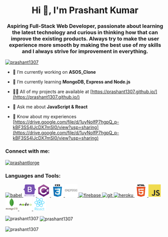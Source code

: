<h1 align="center">Hi 👋, I'm Prashant Kumar</h1>
<h3 align="center">Aspiring Full-Stack Web Developer, passionate about learning the latest technology and curious in thinking how that can improve the existing products. Always try to make the user experience more smooth by making the best use of my skills and I always strive for improvement in everything.</h3>

<p align="left"> <a href="https://github.com/ryo-ma/github-profile-trophy"><img src="https://github-profile-trophy.vercel.app/?username=prashant1307" alt="prashant1307" /></a> </p>

- 🔭 I’m currently working on **ASOS_Clone**

- 🌱 I’m currently learning **MongoDB, Express and Node.js**

- 👨‍💻 All of my projects are available at [https://prashant1307.github.io/](https://prashant1307.github.io/)

- 💬 Ask me about **JavaScript & React**

- 📄 Know about my experiences [https://drive.google.com/file/d/1uyNolfP7hgpQ_p-kBF3SS4lJcDX7mSI0/view?usp=sharing](https://drive.google.com/file/d/1uyNolfP7hgpQ_p-kBF3SS4lJcDX7mSI0/view?usp=sharing)

<h3 align="left">Connect with me:</h3>
<p align="left">
<a href="https://linkedin.com/in/prashantlorge" target="blank"><img align="center" src="https://raw.githubusercontent.com/rahuldkjain/github-profile-readme-generator/master/src/images/icons/Social/linked-in-alt.svg" alt="prashantlorge" height="30" width="40" /></a>
</p>

<h3 align="left">Languages and Tools:</h3>
<p align="left"> <a href="https://babeljs.io/" target="_blank" rel="noreferrer"> <img src="https://www.vectorlogo.zone/logos/babeljs/babeljs-icon.svg" alt="babel" width="40" height="40"/> </a> <a href="https://getbootstrap.com" target="_blank" rel="noreferrer"> <img src="https://raw.githubusercontent.com/devicons/devicon/master/icons/bootstrap/bootstrap-plain-wordmark.svg" alt="bootstrap" width="40" height="40"/> </a> <a href="https://www.w3schools.com/cs/" target="_blank" rel="noreferrer"> <img src="https://raw.githubusercontent.com/devicons/devicon/master/icons/csharp/csharp-original.svg" alt="csharp" width="40" height="40"/> </a> <a href="https://www.w3schools.com/css/" target="_blank" rel="noreferrer"> <img src="https://raw.githubusercontent.com/devicons/devicon/master/icons/css3/css3-original-wordmark.svg" alt="css3" width="40" height="40"/> </a> <a href="https://expressjs.com" target="_blank" rel="noreferrer"> <img src="https://raw.githubusercontent.com/devicons/devicon/master/icons/express/express-original-wordmark.svg" alt="express" width="40" height="40"/> </a> <a href="https://firebase.google.com/" target="_blank" rel="noreferrer"> <img src="https://www.vectorlogo.zone/logos/firebase/firebase-icon.svg" alt="firebase" width="40" height="40"/> </a> <a href="https://git-scm.com/" target="_blank" rel="noreferrer"> <img src="https://www.vectorlogo.zone/logos/git-scm/git-scm-icon.svg" alt="git" width="40" height="40"/> </a> <a href="https://heroku.com" target="_blank" rel="noreferrer"> <img src="https://www.vectorlogo.zone/logos/heroku/heroku-icon.svg" alt="heroku" width="40" height="40"/> </a> <a href="https://www.w3.org/html/" target="_blank" rel="noreferrer"> <img src="https://raw.githubusercontent.com/devicons/devicon/master/icons/html5/html5-original-wordmark.svg" alt="html5" width="40" height="40"/> </a> <a href="https://developer.mozilla.org/en-US/docs/Web/JavaScript" target="_blank" rel="noreferrer"> <img src="https://raw.githubusercontent.com/devicons/devicon/master/icons/javascript/javascript-original.svg" alt="javascript" width="40" height="40"/> </a> <a href="https://www.mongodb.com/" target="_blank" rel="noreferrer"> <img src="https://raw.githubusercontent.com/devicons/devicon/master/icons/mongodb/mongodb-original-wordmark.svg" alt="mongodb" width="40" height="40"/> </a> <a href="https://nodejs.org" target="_blank" rel="noreferrer"> <img src="https://raw.githubusercontent.com/devicons/devicon/master/icons/nodejs/nodejs-original-wordmark.svg" alt="nodejs" width="40" height="40"/> </a> <a href="https://reactjs.org/" target="_blank" rel="noreferrer"> <img src="https://raw.githubusercontent.com/devicons/devicon/master/icons/react/react-original-wordmark.svg" alt="react" width="40" height="40"/> </a> </p>

<p><img align="left" src="https://github-readme-stats.vercel.app/api/top-langs?username=prashant1307&show_icons=true&locale=en&layout=compact" alt="prashant1307" /></p>

<p>&nbsp;<img align="center" src="https://github-readme-stats.vercel.app/api?username=prashant1307&show_icons=true&locale=en" alt="prashant1307" /></p>

<p><img align="center" src="https://github-readme-streak-stats.herokuapp.com/?user=prashant1307&" alt="prashant1307" /></p>
